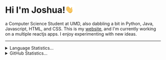 # Hi I'm Joshua!<img src='https://github.com/JoshuaZheng0/JoshuaZheng0/blob/main/waving-hand.gif?raw=true' alt='Hi' width="30"/> 
a Computer Science Student at UMD, also dabbling a bit in Python, Java, Javascript, HTML, and CSS. This is my [website](http://www.joshuazheng.com/), and I'm currently working on a multiple reactjs apps. I enjoy experimenting with new ideas. 
<hr>
<details>
  <summary>Language Statistics...</summary>
  <p align ="center">
<img src="https://wakatime.com/share/@be6da543-f75b-4bcc-b10c-ff53acd3e3bb/de57036f-aa1c-44f7-865d-723ec859a0e4.svg" height ="400px"/>
  </p>
</details>
<details>
  <summary>GitHub Statistics...</summary>
  <p align ="center">
    <img src="https://github-readme-stats.vercel.app/api?username=JoshuaZheng0&show_icons=true&theme=radical"/>
  </p>
</details>
</hr>
